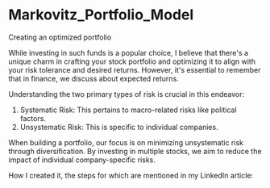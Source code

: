 # Markovitz_Portfolio_Model
Creating an optimized portfolio 

While investing in such funds is a popular choice, I believe that there's a unique charm in crafting your stock portfolio and optimizing it to align with your risk tolerance and desired returns. However, it's essential to remember that in finance, we discuss about expected returns.

Understanding the two primary types of risk is crucial in this endeavor:

1. Systematic Risk: This pertains to macro-related risks like political factors.
2. Unsystematic Risk: This is specific to individual companies.

When building a portfolio, our focus is on minimizing unsystematic risk through diversification. By investing in multiple stocks, we aim to reduce the impact of individual company-specific risks.

How I created it, the steps for which are mentioned in my LinkedIn article:

